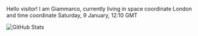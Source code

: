 Hello visitor! I am Giammarco, currently living in space coordinate London and time coordinate Saturday, 9 January, 12:10 GMT

![GitHub Stats](https://github-readme-stats.vercel.app/api?username=grcasanova)
